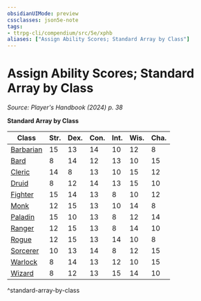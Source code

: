 ```yaml
---
obsidianUIMode: preview
cssclasses: json5e-note
tags:
- ttrpg-cli/compendium/src/5e/xphb
aliases: ["Assign Ability Scores; Standard Array by Class"]
---
```

# Assign Ability Scores; Standard Array by Class
*Source: Player's Handbook (2024) p. 38* 

**Standard Array by Class**

| Class | Str. | Dex. | Con. | Int. | Wis. | Cha. |
|-------|------|------|------|------|------|------|
| [Barbarian](3-Mechanics/CLI/classes/barbarian-xphb.md) | 15 | 13 | 14 | 10 | 12 | 8 |
| [Bard](3-Mechanics/CLI/classes/bard-xphb.md) | 8 | 14 | 12 | 13 | 10 | 15 |
| [Cleric](3-Mechanics/CLI/classes/cleric-xphb.md) | 14 | 8 | 13 | 10 | 15 | 12 |
| [Druid](3-Mechanics/CLI/classes/druid-xphb.md) | 8 | 12 | 14 | 13 | 15 | 10 |
| [Fighter](3-Mechanics/CLI/classes/fighter-xphb.md) | 15 | 14 | 13 | 8 | 10 | 12 |
| [Monk](3-Mechanics/CLI/classes/monk-xphb.md) | 12 | 15 | 13 | 10 | 14 | 8 |
| [Paladin](3-Mechanics/CLI/classes/paladin-xphb.md) | 15 | 10 | 13 | 8 | 12 | 14 |
| [Ranger](3-Mechanics/CLI/classes/ranger-xphb.md) | 12 | 15 | 13 | 8 | 14 | 10 |
| [Rogue](3-Mechanics/CLI/classes/rogue-xphb.md) | 12 | 15 | 13 | 14 | 10 | 8 |
| [Sorcerer](3-Mechanics/CLI/classes/sorcerer-xphb.md) | 10 | 13 | 14 | 8 | 12 | 15 |
| [Warlock](3-Mechanics/CLI/classes/warlock-xphb.md) | 8 | 14 | 13 | 12 | 10 | 15 |
| [Wizard](3-Mechanics/CLI/classes/wizard-xphb.md) | 8 | 12 | 13 | 15 | 14 | 10 |
^standard-array-by-class